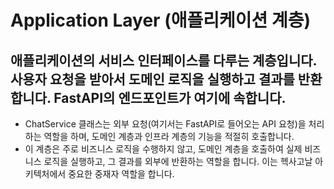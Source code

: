 # Application Layer (애플리케이션 계층)
애플리케이션의 서비스 인터페이스를 다루는 계층입니다. 사용자 요청을 받아서 도메인 로직을 실행하고 결과를 반환합니다. FastAPI의 엔드포인트가 여기에 속합니다.
---
- ChatService 클래스는 외부 요청(여기서는 FastAPI로 들어오는 API 요청)을 처리하는 역할을 하며, 도메인 계층과 인프라 계층의 기능을 적절히 호출합니다.
- 이 계층은 주로 비즈니스 로직을 수행하지 않고, 도메인 계층을 호출하여 실제 비즈니스 로직을 실행하고, 그 결과를 외부에 반환하는 역할을 합니다. 이는 헥사고날 아키텍처에서 중요한 중재자 역할을 합니다.